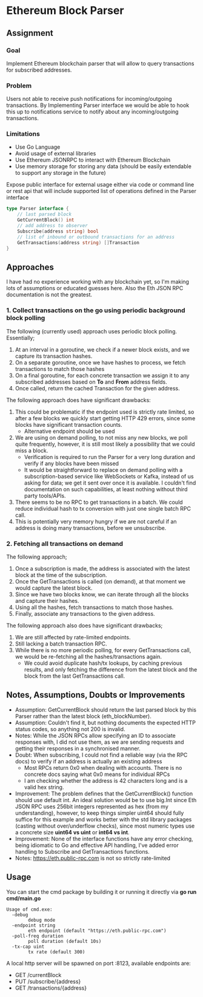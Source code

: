 # Ethereum Block Parser

## Assignment

### Goal
Implement Ethereum blockchain parser that will allow to query transactions for subscribed
addresses.

### Problem
Users not able to receive push notifications for incoming/outgoing transactions. By
Implementing Parser interface we would be able to hook this up to notifications service to
notify about any incoming/outgoing transactions.

### Limitations
- Use Go Language
- Avoid usage of external libraries
- Use Ethereum JSONRPC to interact with Ethereum Blockchain
- Use memory storage for storing any data (should be easily extendable to support any
storage in the future)

Expose public interface for external usage either via code or command line or rest api that will
include supported list of operations defined in the Parser interface

```go
type Parser interface {
    // last parsed block
    GetCurrentBlock() int
    // add address to observer
    Subscribe(address string) bool
    // list of inbound or outbound transactions for an address
    GetTransactions(address string) []Transaction
}
```

## Approaches
I have had no experience working with any blockchain yet, so I'm making lots of assumptions or educated guesses here. Also the Eth JSON RPC documentation is not the greatest.

### 1. Collect transactions on the go using periodic background block polling
The following (currently used) approach uses periodic block polling. Essentially;
1. At an interval in a goroutine, we check if a newer block exists, and we capture its transaction hashes.
2. On a separate goroutine, once we have hashes to process, we fetch transactions to match those hashes
3. On a final goroutine, for each concrete transaction we assign it to any subscribed addresses based on **To** and **From** address fields.
4. Once called, return the cached Transaction for the given address.

The following approach does have significant drawbacks:
1. This could be problematic if the endpoint used is strictly rate limited, so after a few blocks we quickly start getting HTTP 429 errors, since some blocks have significant transaction counts.
   - Alternative endpoint should be used
2. We are using on demand polling, to not miss any new blocks, we poll quite frequently, however, it is still most likely a possibility that we could miss a block.
   - Verification is required to run the Parser for a very long duration and verify if any blocks have been missed
   - It would be straightforward to replace on demand polling with a subscription-based service like WebSockets or Kafka, 
     instead of us asking for data; we get it sent over once it is available. I couldn't find documentation on such capabilities, at least nothing without third party tools/APIs.
3. There seems to be no RPC to get transactions in a batch. We could reduce individual hash to tx conversion with just one single batch RPC call.
4. This is potentially very memory hungry if we are not careful if an address is doing many transactions, before we unsubscribe.

### 2. Fetching all transactions on demand
The following approach;
1. Once a subscription is made, the address is associated with the latest block at the time of the subscription.
2. Once the GetTransactions is called (on demand), at that moment we would capture the latest block.
3. Since we have two blocks know, we can iterate through all the blocks and capture their hashes.
4. Using all the hashes, fetch transactions to match those hashes.
5. Finally, associate any transactions to the given address.

The following approach also does have significant drawbacks;
1. We are still affected by rate-limited endpoints.
2. Still lacking a batch transaction RPC.
3. While there is no more periodic polling, for every GetTransactions call, we would be re-fetching all the hashes/transactions again.
   - We could avoid duplicate hash/tx lookups, by caching previous results, and only fetching the difference from the latest block and the block from the last GetTransactions call.


## Notes, Assumptions, Doubts or Improvements
- Assumption: GetCurrentBlock should return the last parsed block by this Parser rather than the latest block (eth_blockNumber).
- Assumption: Couldn't find it, but nothing documents the expected HTTP status codes, so anything not 200 is invalid.
- Notes: While the JSON RPCs allow specifying an ID to associate responses with, I did not use them, as we are sending requests and getting their responses in a synchronised manner.
- Doubt: When subscribing, I could not find a reliable way (via the RPC docs) to verify if an address is actually an existing address
  - Most RPCs return 0x0 when dealing with accounts. There is no concrete docs saying what 0x0 means for individual RPCs
  - I am checking whether the address is 42 characters long and is a valid hex string.
- Improvement: The problem defines that the GetCurrentBlock() function should use default int.
  An ideal solution would be to use big.Int since Eth JSON RPC uses 256bit integers represented as hex (from my understanding), however, to keep things simpler uint64
  should fully suffice for this example and works better with the std library packages (casting without over/underflow checks), since most numeric types use a concrete size **uint64 vs uint** or **int64 vs int**.
- Improvement: None of the interface functions have any error checking, being idiomatic to Go and effective API handling, I've added error handling to Subscribe and GetTransactions functions.
- Notes: https://eth.public-rpc.com is not so strictly rate-limited

## Usage

You can start the cmd package by building it or running it directly via **go run cmd/main.go**

```text
Usage of cmd.exe:
  -debug
        debug mode
  -endpoint string
        eth endpoint (default "https://eth.public-rpc.com")
  -poll-freq duration
        poll duration (default 10s)
  -tx-cap uint
        tx rate (default 300)
```

A local http server will be spawned on port :8123, available endpoints are:
- GET /currentBlock
- PUT /subscribe/{address}
- GET /transactions/{address}

